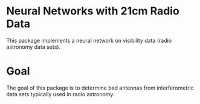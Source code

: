Neural Networks with 21cm Radio Data
====================================

This package implements a neural network on visibility data (radio astronomy data sets).

Goal
====
The goal of this package is to determine bad antennas from interferometric data sets typically used in radio astronomy. 


